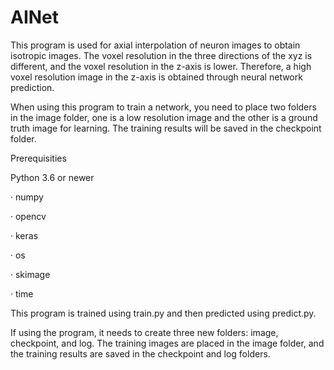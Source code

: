 # AINet
This program is used for axial interpolation of neuron images to obtain isotropic images. The voxel resolution in the three directions of the xyz is different, and the voxel resolution in the z-axis is lower. Therefore, a high voxel resolution image in the z-axis is obtained through neural network prediction.

When using this program to train a network, you need to place two folders in the image folder, one is a low resolution image and the other is a ground truth image for learning. The training results will be saved in the checkpoint folder.

Prerequisities

Python 3.6 or newer

· numpy

· opencv

· keras

·	os

·	skimage

·	time

This program is trained using train.py and then predicted using predict.py. 

If using the program, it needs to create three new folders: image, checkpoint, and log. The training images are placed in the image folder, and the training results are saved in the checkpoint and log folders.

